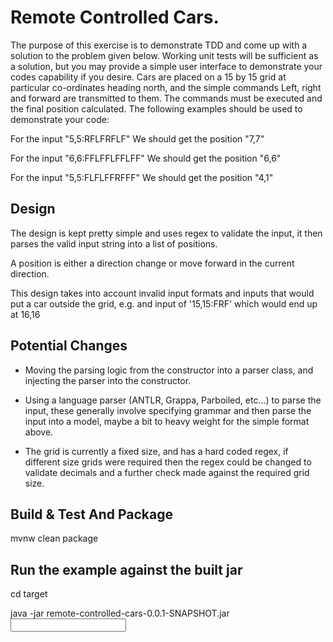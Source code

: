 # Remote Controlled Cars.

The purpose of this exercise is to demonstrate TDD and come up with a solution to the problem given below. Working unit tests will be sufficient as a solution, but you may provide a simple user interface to demonstrate your codes capability if you desire.
Cars are placed on a 15 by 15 grid at particular co-ordinates heading north, and the simple commands Left, right and forward are transmitted to them. The commands must be executed and the final position calculated.
The following examples should be used to demonstrate your code:

For the input "5,5:RFLFRFLF"
We should get the position "7,7"

For the input "6,6:FFLFFLFFLFF"
We should get the position "6,6"

For the input "5,5:FLFLFFRFFF"
We should get the position "4,1"

## Design 

The design is kept pretty simple and uses regex to validate the input, it then parses the valid input string into a list of positions.

A position is either a direction change or move forward in the current direction.

This design takes into account invalid input formats and inputs that would put a car outside the grid, e.g. and input of '15,15:FRF' which would end up at 16,16

## Potential Changes

* Moving the parsing logic from the constructor into a parser class, and injecting the parser into the constructor.

* Using a language parser (ANTLR, Grappa, Parboiled, etc...) to parse the input, these generally involve specifying grammar and then parse the input into a model, maybe a bit to heavy weight for the simple format above.

* The grid is currently a fixed size, and has a hard coded regex, if different size grids were required then the regex could be changed to validate decimals and a further check made against the required grid size.   

## Build & Test And Package

mvnw clean package 

## Run the example against the built jar

cd target

java -jar remote-controlled-cars-0.0.1-SNAPSHOT.jar <input>
